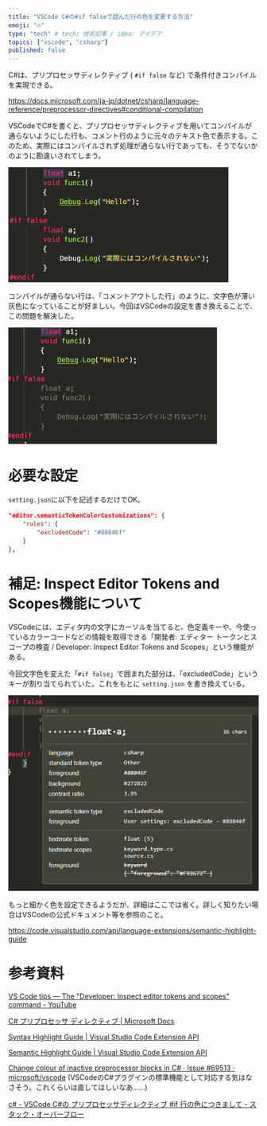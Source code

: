 ```yaml
---
title: "VSCode C#の#if falseで囲んだ行の色を変更する方法"
emoji: "🔥"
type: "tech" # tech: 技術記事 / idea: アイデア
topics: ["vscode", "csharp"]
published: false
---
```


C#は、プリプロセッサディレクティブ ( `#if false` など) で条件付きコンパイルを実現できる。

https://docs.microsoft.com/ja-jp/dotnet/csharp/language-reference/preprocessor-directives#conditional-compilation

VSCodeでC#を書くと、プリプロセッサディレクティブを用いてコンパイルが通らないようにした行も、コメント行のように元々のテキスト色で表示する。このため、実際にはコンパイルされず処理が通らない行であっても、そうでないかのように勘違いされてしまう。

![](/images/2022/04/08/01.png)

コンパイルが通らない行は、「コメントアウトした行」のように、文字色が薄い灰色になっていることが好ましい。今回はVSCodeの設定を書き換えることで、この問題を解決した。

![](/images/2022/04/08/02.png)

# 必要な設定

`setting.json`に以下を記述するだけでOK。

```json
"editor.semanticTokenColorCustomizations": {
    "rules": {
        "excludedCode": "#88846f"
    }
},
```

# 補足: Inspect Editor Tokens and Scopes機能について

VSCodeには、エディタ内の文字にカーソルを当てると、色定義キーや、今使っているカラーコードなどの情報を取得できる「開発者: エディター トークンとスコープの検査 / Developer: Inspect Editor Tokens and Scopes」という機能がある。

今回文字色を変えた「`#if false`」で囲まれた部分は、「excludedCode」というキーが割り当てられていた。これをもとに `setting.json` を書き換えている。

![](/images/2022/04/08/03.png)

もっと細かく色を設定できるようだが、詳細はここでは省く。詳しく知りたい場合はVSCodeの公式ドキュメント等を参照のこと。

https://code.visualstudio.com/api/language-extensions/semantic-highlight-guide


# 参考資料

[VS Code tips — The "Developer: Inspect editor tokens and scopes" command - YouTube](https://www.youtube.com/watch?v=mC_htrJ1QPg)

[C# プリプロセッサ ディレクティブ | Microsoft Docs](https://docs.microsoft.com/ja-jp/dotnet/csharp/language-reference/preprocessor-directives#conditional-compilation)

[Syntax Highlight Guide | Visual Studio Code Extension API](https://code.visualstudio.com/api/language-extensions/syntax-highlight-guide)

[Semantic Highlight Guide | Visual Studio Code Extension API](https://code.visualstudio.com/api/language-extensions/semantic-highlight-guide)

[Change colour of inactive preprocessor blocks in C# · Issue #69513 · microsoft/vscode](https://github.com/Microsoft/vscode/issues/69513)
(VSCodeのC#プラグインの標準機能として対応する気はなさそう。これくらいは直してほしいなあ……)

[c# - VSCode C#の プリプロセッサディレクティブ #if 行の色につきまして - スタック・オーバーフロー](https://ja.stackoverflow.com/questions/52938/vscode-c%E3%81%AE-%E3%83%97%E3%83%AA%E3%83%97%E3%83%AD%E3%82%BB%E3%83%83%E3%82%B5%E3%83%87%E3%82%A3%E3%83%AC%E3%82%AF%E3%83%86%E3%82%A3%E3%83%96-if-%E8%A1%8C%E3%81%AE%E8%89%B2%E3%81%AB%E3%81%A4%E3%81%8D%E3%81%BE%E3%81%97%E3%81%A6)
